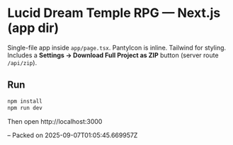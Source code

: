 # Lucid Dream Temple RPG — Next.js (app dir)

Single-file app inside `app/page.tsx`. PantyIcon is inline. Tailwind for styling.
Includes a **Settings → Download Full Project as ZIP** button (server route `/api/zip`).

## Run
```bash
npm install
npm run dev
```
Then open http://localhost:3000

– Packed on 2025-09-07T01:05:45.669957Z
